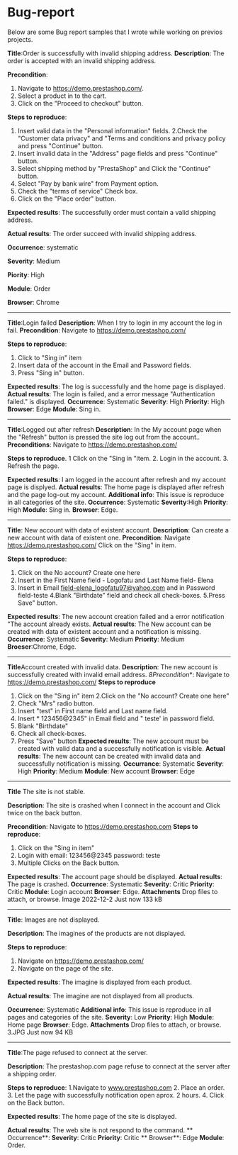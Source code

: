 # Bug-report

Below are some Bug report samples that I wrote while working on previos projects.


**Title**:Order is successfully with invalid shipping address.
**Description**: The order is accepted with an invalid shipping address.

**Precondition**:
1. Navigate to https://demo.prestashop.com/.
2. Select a product in to the cart.
3. Click on the "Proceed to checkout" button.

**Steps to reproduce**: 
1. Insert valid data in the "Personal information" fields.
2.Check the "Customer data privacy" and "Terms and conditions and privacy policy and press "Continue" button.
3. Insert invalid data in the "Address" page fields and press "Continue" button.
4. Select shipping method by "PrestaShop" and Click the "Continue" button.
5. Select "Pay by bank wire" from Payment option.
6. Check the "terms of service" Check box.
7. Click on the "Place order" button.

**Expected results**: The successfully order must contain a valid shipping address.

**Actual results**: The order succeed with invalid shipping address.

**Occurrence**: systematic

**Severity**: Medium

**Piority**: High

**Module**: Order

**Browser**: Chrome

------------------

**Title**:Login failed
**Description**: When I try to login in my account the log in fail.
**Precondition**: Navigate to https://demo.prestashop.com/

**Steps to reproduce**: 
1. Click to "Sing in" item
2. Insert data of the account in the Email and Password fields.
3. Press "Sing in" button.

**Expected results**: The log is successfully and the home page is displayed.
**Actual results**: The login is failed, and a error message "Authentication failed." is displayed.
**Occurrence**: Systematic
**Severity**: High
**Priority**: High
**Browser**: Edge
**Module**: Sing in.

--------------------


**Title**:Logged out after refresh
**Description**: In the My account page when the "Refresh" button is pressed the site log out from the account..
**Preconditions**: Navigate to https://demo.prestashop.com/

**Steps to reproduce**.
1 Click on the "Sing in "item.
2. Login in the account.
3. Refresh the page.

**Expected results**: I am logged in the account after refresh and my account page is displyed.
**Actual results**: The home page is displayed after refresh and the page log-out my account.
**Additional info**: This issue is reproduce in all categories of the site.
**Occurrence**: Systematic
**Severity**:High
**Priority**: High
**Module**: Sing in.
**Browser**: Edge.

------------------

**Title**: New account with data of existent account.
**Description**: Can create a new account with data of existent one.
**Precondition**: 
Navigate https://demo.prestashop.com/
Click on the "Sing" in item.

**Steps to reproduce**:
1. Click on the No account? Create one here
2. Insert in the First Name field - Logofatu and Last Name field- Elena
3. Insert in Email field-elena_logofatu97@yahoo.com and in Password field-teste
4.Blank "Birthdate" field and check all check-boxes.
5.Press Save" button.

**Expected results**: The new account creation failed and a error notification "The account already exists.
**Actual results**: The New account can be created with data of existent account and a notification is missing.
**Occurrence**: Systematic
**Severity**: Medium
**Priority**: Medium
**Broeser**:Chrome, Edge.


-------------------

**Title**Account created with invalid data.
**Description**: The new account is successfully created with invalid email address.
*8Precondition**: Navigate to https://demo.prestashop.com/
**Steps to reproduce**
1. Click on the "Sing in" item
2.Click on the "No account? Create one here"
3. Check "Mrs" radio button.
4. Insert "test" in First name field and Last name field.
6. Insert * 123456@2345" in Email field and " teste' in password field.
7. Blank "Birthdate"
8. Check all check-boxes.
9. Press "Save" button
**Expected results**: The new account must be created with valid data and a successfully notification is visible.
**Actual results**: The new account can be created with invalid data and successfully notification is missing.
**Occurrance**: Systematic
**Severity**: High
**Priority**: Medium
**Module**: New account
**Browser**: Edge

-----------------

**Title** The site is not stable.

**Description**: The site is crashed when I connect in the account and Click twice on the back button.

**Precondition**: Navigate to https://demo.prestashop.com
**Steps to reproduce**: 
1. Click on the "Sing in item"
2. Login with email: 123456@2345 password: teste
3. Multiple Clicks on the Back button.

**Expected results**: The account page should be displayed.
**Actual results**: The page is crashed.
**Occurrence**: Systematic
**Severity**: Critic
**Priority**: Critic
**Module**: Login account
**Browser**: Edge.
**Attachments**
Drop files to attach, or browse.
Image 2022-12-2
Just now
133 kB

------------------


**Title**: Images are not displayed.

**Description**: The imagines of the products are not displayed.

**Steps to reproduce**:
1. Navigate on https://demo.prestashop.com/
2. Navigate on the page of the site.

**Expected results**: 
The imagine is displayed from each product.

**Actual results**: 
The imagine are not displayed from all products.

**Occurrence**: Systematic
**Additional info**:
This issue is reproduce in all pages and categories of the site.
**Severity**: Low
**Priority**: High
**Module**: Home page
**Browser**: Edge.
**Attachments**
Drop files to attach, or browse.
3.JPG
Just now
94 KB


------------------------


 **Title**:The page refused to connect at the server.
 
 **Description**: 
 The prestashop.com page refuse to connect at the server after a shipping order.
 
 **Steps to reproduce**: 
 1.Navigate to www.prestashop.com 
 2. Place an order.
 3. Let the page with successfully notification open aprox. 2 hours. 
 4. Click on the Back button.
 
 **Expected results**:
  The home page of the site is displayed. 
  
 **Actual results**: 
 The web site is not respond to the command.
** Occurrence**: 
 **Severity**: Critic 
 **Priority**: Critic 
** Browser**: Edge 
 **Module**: Order.
